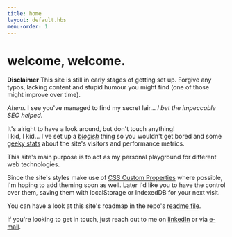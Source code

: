 ```yaml
---
title: home
layout: default.hbs
menu-order: 1
---
```


# welcome, welcome.


**Disclaimer** This site is still in early stages of getting set up. Forgive
any typos, lacking content and stupid humour you might find (one of those might improve over time).

_Ahem_. I see you've managed to find my secret lair... _I bet the impeccable SEO helped_.

It's alright to have a look around, but don't touch anything!  
I kid, I kid... I've set up a [_blogish_](/thoughts) thing so you wouldn't get bored
and some [geeky stats](/dashboard) about the site's visitors and performance metrics.

This site's main purpose is to act as my personal playground for different web
technologies.

Since the site's styles make use of [CSS Custom Properties](https://developer.mozilla.org/en-US/docs/Web/CSS/--*) where possible,
I'm hoping to add theming soon as well. Later I'd like you to have the control
over them, saving them with localStorage or IndexedDB for your next visit.

You can have a look at this site's roadmap in the repo's [readme file](https://github.com/andreasvirkus/andreasvirkus.github.io#roadmap).

If you're looking to get in touch, just reach out to me on
[linkedIn](https://ee.linkedin.com/pub/andreas-johan-virkus/a4/928/22 "View my LinkedIn profile") or via
[e-mail](mailto:write@andreasvirkus.me "Shoot me a mail!").
